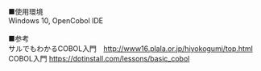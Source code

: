 ■使用環境　<br>
Windows 10, OpenCobol IDE <br><br>
■参考　<br>
サルでもわかるCOBOL入門　http://www16.plala.or.jp/hiyokogumi/top.html <br>
COBOL入門 https://dotinstall.com/lessons/basic_cobol <br>
